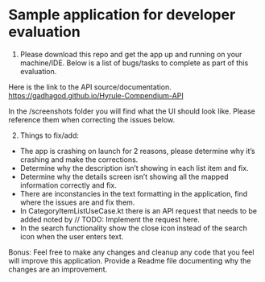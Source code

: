 # Sample application for developer evaluation

1. Please download this repo and get the app up and running on your machine/IDE. Below is a list of bugs/tasks to complete as part of this evaluation.

Here is the link to the API source/documentation.
https://gadhagod.github.io/Hyrule-Compendium-API

In the /screenshots folder you will find what the UI should look like. Please reference them when correcting the issues below.

2. Things to fix/add:

- The app is crashing on launch for 2 reasons, please determine why it’s crashing and make the corrections.
- Determine why the description isn’t showing in each list item and fix.
- Determine why the details screen isn’t showing all the mapped information correctly and fix.
- There are inconstancies in the text formatting in the application, find where the issues are and fix them.
- In CategoryItemListUseCase.kt there is an API request that needs to be added noted by // TODO: Implement the request here.
- In the search functionality show the close icon instead of the search icon when the user enters text.

Bonus: Feel free to make any changes and cleanup any code that you feel will improve this application. Provide a Readme file documenting why the changes are an improvement.
